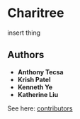 # Charitree

insert thing

## Authors

  - **Anthony Tecsa**
  - **Krish Patel**
  - **Kenneth Ye**
  - **Katherine Liu**

See here:
[contributors](https://github.com/anthonytecsa/Charitree)
